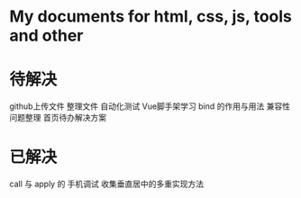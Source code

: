 # My documents for html, css, js, tools and other

# 待解决
  github上传文件
  整理文件
  自动化测试
  Vue脚手架学习
  bind 的作用与用法
  兼容性问题整理
  首页待办解决方案


# 已解决
  call 与 apply 的
  手机调试
  收集垂直居中的多重实现方法

